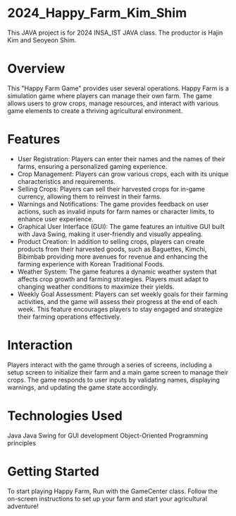 # 2024_Happy_Farm_Kim_Shim

This JAVA project is for 2024 INSA_IST JAVA class. The productor is Hajin Kim and Seoyeon Shim.

# Overview
This "Happy Farm Game" provides user several operations. Happy Farm is a simulation game where players can manage their own farm. The game allows users to grow crops, manage resources, and interact with various game elements to create a thriving agricultural environment.

# Features
- User Registration: Players can enter their names and the names of their farms, ensuring a personalized gaming experience.
- Crop Management: Players can grow various crops, each with its unique characteristics and requirements.
- Selling Crops: Players can sell their harvested crops for in-game currency, allowing them to reinvest in their farms.
- Warnings and Notifications: The game provides feedback on user actions, such as invalid inputs for farm names or character limits, to enhance user experience.
- Graphical User Interface (GUI): The game features an intuitive GUI built with Java Swing, making it user-friendly and visually appealing.
- Product Creation: In addition to selling crops, players can create products from their harvested goods, such as Baguettes, Kimchi, Bibimbab providing more avenues for revenue and enhancing the farming experience with Korean Traditional Foods.
- Weather System: The game features a dynamic weather system that affects crop growth and farming strategies. Players must adapt to changing weather conditions to maximize their yields.
- Weekly Goal Assessment: Players can set weekly goals for their farming activities, and the game will assess their progress at the end of each week. This feature encourages players to stay engaged and strategize their farming operations effectively.

# Interaction
Players interact with the game through a series of screens, including a setup screen to initialize their farm and a main game screen to manage their crops. The game responds to user inputs by validating names, displaying warnings, and updating the game state accordingly.


# Technologies Used
Java
Java Swing for GUI development
Object-Oriented Programming principles

# Getting Started
To start playing Happy Farm, Run with the GameCenter class. Follow the on-screen instructions to set up your farm and start your agricultural adventure!
